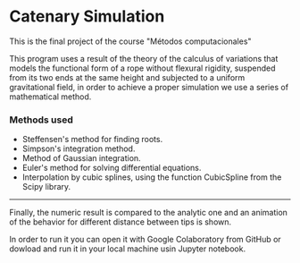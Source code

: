 # Catenary Simulation

This is the final project of the course "Métodos computacionales"

This program uses a result of the theory of the calculus of variations that models the functional form of a rope without flexural rigidity, suspended from its two ends at the same height and subjected to a uniform gravitational field, in order to achieve a proper simulation we use a series of mathematical method.

### Methods used

- Steffensen's method for finding roots.
- Simpson's integration method.
- Method of Gaussian integration.
- Euler's method for solving differential equations.
- Interpolation by cubic splines, using the function CubicSpline from the Scipy library.

----------------------

Finally, the numeric result is compared to the analytic one and an animation of the behavior for different distance between tips is shown.

In order to run it you can open it with Google Colaboratory from GitHub or dowload and run it in your local machine usin Jupyter notebook.
